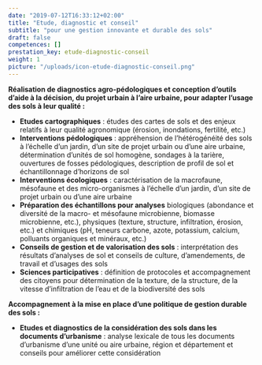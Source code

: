 ```yaml
---
date: "2019-07-12T16:33:12+02:00"
title: "Etude, diagnostic et conseil"
subtitle: "pour une gestion innovante et durable des sols"
draft: false
competences: []
prestation_key: etude-diagnostic-conseil
weight: 1
picture: "/uploads/icon-etude-diagnostic-conseil.png"
---
```


**Réalisation de diagnostics agro-pédologiques et conception d’outils d’aide à la décision, du projet urbain à l’aire urbaine, pour adapter l’usage des sols à leur qualité :**

- **Etudes cartographiques** : études des cartes de sols et des enjeux relatifs à leur qualité agronomique (érosion, inondations, fertilité, etc.)
- **Interventions pédologiques** : appréhension de l’hétérogénéité des sols à l’échelle d’un jardin, d’un site de projet urbain ou d’une aire urbaine, détermination d’unités de sol homogène, sondages à la tarière, ouvertures de fosses pédologiques, description de profil de sol et échantillonnage d’horizons de sol
- **Interventions écologiques** : caractérisation de la macrofaune, mésofaune et des micro-organismes à l’échelle d’un jardin, d’un site de projet urbain ou d’une aire urbaine
- **Préparation des échantillons pour analyses** biologiques (abondance et diversité de la macro- et mésofaune microbienne, biomasse microbienne, etc.), physiques (texture, structure, infiltration, érosion, etc.) et chimiques (pH, teneurs carbone, azote, potassium, calcium, polluants organiques et minéraux, etc.)
- **Conseils de gestion et de valorisation des sols** : interprétation des résultats d’analyses de sol et conseils de culture, d’amendements, de travail et d’usages des sols
- **Sciences participatives** : définition de protocoles et accompagnement des citoyens pour détermination de la texture, de la structure, de la vitesse d’infiltration de l’eau et de la biodiversité des sols


**Accompagnement à la mise en place d’une politique de gestion durable des sols :**

- **Etudes et diagnostics de la considération des sols dans les documents d’urbanisme** : analyse lexicale de tous les documents d’urbanisme d’une unité ou aire urbaine, région et département et conseils pour améliorer cette considération
